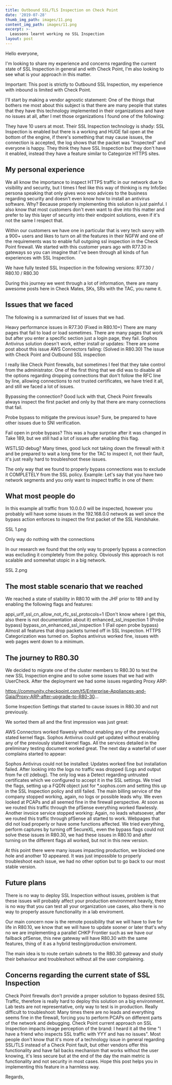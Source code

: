 ```yaml
---
title: Outbound SSL/TLS Inspection on Check Point
date: '2019-07-28'
thumb_img_path: images/11.png
content_img_path: images/11.png
excerpt: >-
  Leassons learnt working no SSL Inspection
layout: post
---
```


Hello everyone,

I'm looking to share my experience and concerns regarding the current state of SSL Inspection in general and with Check Point, I'm also looking to see what is your approach in this matter.

Important: This post is strictly to Outbound SSL Inspection, my experience with inbound is limited with Check Point.

I'll start by making a vendor agnostic statement: One of the things that bothers me most about this subject is that there are many people that states that they have this technology implemented in their organizations and have no issues at all, after I met those organizations I found one of the following:

They have 10 users at most.
Their SSL Inspection technology is shady: SSL Inspection is enabled but there is a working and HUGE fail open at the bottom of the engine, if there's something that may cause issues, the connection is accepted, the log shows that the packet was "Inspected" and everyone is happy.
They think they have SSL Inspection but they don't have it enabled, instead they have a feature similar to Categorize HTTPS sites.

## My personal experience

We all know the importance to inspect HTTPS traffic in our network due to visibility and security, but I times I feel like this way of thinking is my InfoSec persona speaking that only gives woo woo advices to the business regarding security and doesn't even know how to install an antivirus software. Why? Because properly implementing this solution is just painful. I also know that most customers don't even want to dive into this matter and prefer to lay this layer of security into their endpoint solutions, even if it's not the same I respect that.

Within our customers we have one in particular that is very tech savvy with a 900+ users and likes to turn on all the features in their NGFW and one of the requirements was to enable full outgoing ssl inspection in the Check Point firewall. We started with this customer years ago with R77.30 in gateways so you can imagine that I've been through all kinds of fun experiences with SSL Inspection.

We have fully tested SSL Inspection in the following versions: R77.30 / R80.10 / R80.30

During this journey we went through a lot of information, there are many awesome posts here in Check Mates, SKs, SRs with the TAC, you name it.

## Issues that we faced

The following is a summarized list of issues that we had.

Heavy performance issues in R77.30 (Fixed in R80.10+)
There are many pages that fail to load or load sometimes.
There are many pages that work but after you enter a specific section just a login page, they fail.
Sophos Antivirus solution doesn't work, either install or updates: There are some post about this issue
AWS Connectors failing: (Solved in R80.30)
The issue with Check Point and Outbound SSL inspection

I really like Check Point firewalls, but sometimes I feel that they take control from the administrator. One of the first thing that we did was to disable all the options regarding dropping connections that don't follow the RFC line by line, allowing connections to not trusted certificates, we have tried it all, and still we faced a lot of issues.

Bypassing the connection? Good luck with that, Check Point firewalls always inspect the first packet and only by that there are many connections that fail.

Probe bypass to mitigate the previous issue? Sure, be prepared to have other issues due to SNI verification.

Fail open in probe bypass? This was a huge surprise after it was changed in Take 189, but we still had a lot of issues after enabling this flag.

WSTLSD debug? Many times, good luck not taking down the firewall with it and be prepared to wait a long time for the TAC to inspect it, not their fault, it's just really hard to troubleshoot these issues.

The only way that we found to properly bypass connections was to exclude it COMPLETELY from the SSL policy. Example: Let's say that you have two network segments and you only want to inspect traffic in one of them:

## What most people do

In this example all traffic from 10.0.0.0 will be inspected, however you probably will have some issues in the 192.168.0.0 network as well since the bypass action enforces to inspect the first packet of the SSL Handshake.

SSL 1.png

Only way do nothing with the connections

In our research we found that the only way to properly bypass a connection was excluding it completely from the policy. Obviously this approach is not scalable and somewhat utopic in a big network.

SSL 2.png

## The most stable scenario that we reached

We reached a state of stability in R80.10 with the JHF prior to 189 and by enabling the following flags and features:

appi_urlf_ssl_cn_allow_not_rfc_ssl_protocols=1 (Don't know where I get this, also there is not documentation about it)
enhanced_ssl_inspection 1 (Probe bypass)
bypass_on_enhanced_ssl_inspection 1 (Fail open probe bypass)
Almost all features that drop packets turned off in SSL Inspection.
HTTPS Categorization was turned on.
Sophos antivirus worked fine, issues with web pages went down to a minimum.

## The journey to R80.30

We decided to migrate one of the cluster members to R80.30 to test the new SSL Inspection engine and to solve some issues that we had with UserCheck. After the deployment we had some issues regarding Proxy ARP:

https://community.checkpoint.com/t5/Enterprise-Appliances-and-Gaia/Proxy-ARP-after-upgrade-to-R80-30...

Some Inspection Settings that started to cause issues in R80.30 and not previously.

We sorted them all and the first impression was just great:

AWS Connectors worked flawesly without enabling any of the previously stated kernel flags.
Sophos Antivirus could get updated without enabling any of the previously stated kernel flags.
All the services detailed in the preliminary testing document worked great.
The next day a waterfall of user complains started to appear:

Sophos Antivirus could not be installed: Updates worked fine but installation failed. After looking into the logs no traffic was dropped (Logs and output from fw ctl zdebug). The only log was a Detect regarding untrusted certificates which we configured to accept it in the SSL settings. We tried the flags, setting up a FQDN object just for *.sophos.com and setting this up in the SSL Inspection policy and still failed.
The main billing service of the company stopped working, again, no logs or possible leads why. We even looked at PCAPs and all seemed fine in the firewall perspective. At soon as we routed this traffic through the pfSense everything worked flawlessly.
Another invoice service stopped working: Again, no leads whatsoever, after we routed this traffic through pfSense all started to work.
Webpages that did not load properly or have some functions affected.
We tried everything, perform captures by turning off SecureXL, even the bypass flags could not solve these issues in R80.30, we had these issues in R80.10 and after turning on the different flags all worked, but not in this new version.

At this point there were many issues impacting production, we blocked one hole and another 10 appeared. It was just impossible to properly troubleshoot each issue, we had no other option but to go back to our most stable version.

## Future plans

There is no way to deploy SSL Inspection without issues, problem is that these issues will probably affect your production environment heavily, there is no way that you can test all your organization use cases, also there is no way to properly assure functionality in a lab enviroment.

Our main concern now is the remote possibility that we will have to live for life in R80.10, we know that we will have to update sooner or later that's why no we are implementing a parallel CHKP Frontier such as we have our failback pfSense, this new gateway will have R80.30 with the same features, thing of it as a hybrid testing/production enviroment.

The main idea is to route certain subnets to the R80.30 gateway and study their behaviour and troubleshoot without all the user complaining.

## Concerns regarding the current state of SSL Inspection

Check Point firewalls don't provide a proper solution to bypass desired SSL Traffic, therefore is really hard to deploy this solution on a big environment.
Lab tests are not representative, only way to test is in production.
Really difficult to troubleshoot: Many times there are no leads and everything seems fine in the firewall, forcing you to perform PCAPs on different parts of the network and debugging.
Check Point current approach on SSL Inspection impacts image perception of the brand: I heard it all the time "I have a friend who inspects SSL traffic with YYY and has no issues". Most people don't know that it's more of a technology issue in general regarding SSL/TLS instead of a Check Point fault, but other vendors offer this functionality and have fail backs mechanism that works without the user knowing, it's less secure but at the end of the day the main metric is functionality and not security in most cases.
Hope this post helps you in implementing this feature in a harmless way.

Regards,